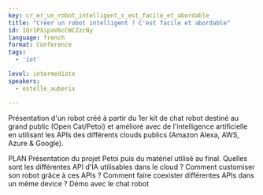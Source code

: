 ```yaml
---
key: cr_er_un_robot_intelligent_c_est_facile_et_abordable
title: "Créer un robot intelligent ? C'est facile et abordable"
id: 1Qr1PXipaV6cCWCZzcNy
language: french
format: Conference
tags:
  - 'iot'

level: intermediate
speakers:
  - estelle_auberix

---
```


Présentation d'un robot créé à partir du 1er kit de chat robot destiné au grand public (Open Cat/Petoi) et amélioré avec de l'intelligence artificielle en utilisant les APIs des différents clouds publics (Amazon Alexa, AWS, Azure & Google).

PLAN 
Présentation du projet Petoi puis du matériel utilisé au final.
Quelles sont les différentes API d'IA utilisables dans le cloud  ?
Comment customiser son robot grâce à ces APIs ? 
Comment faire coexister différentes APIs dans un même device ? 
Démo avec le chat robot


